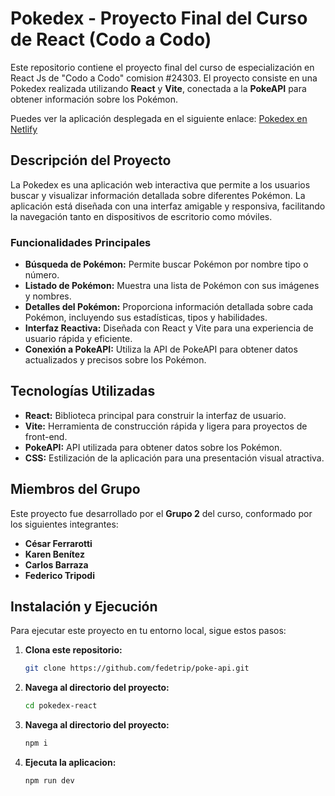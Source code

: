 # Pokedex - Proyecto Final del Curso de React (Codo a Codo)

Este repositorio contiene el proyecto final del curso de especialización en React Js de "Codo a Codo" comision #24303.
El proyecto consiste en una Pokedex realizada utilizando **React** y **Vite**, conectada a la **PokeAPI** para obtener información sobre los Pokémon.

Puedes ver la aplicación desplegada en el siguiente enlace: [Pokedex en Netlify](https://pokedex-codo-react.netlify.app/)

## Descripción del Proyecto

La Pokedex es una aplicación web interactiva que permite a los usuarios buscar y visualizar información detallada sobre diferentes Pokémon. La aplicación está diseñada con una interfaz amigable y responsiva, facilitando la navegación tanto en dispositivos de escritorio como móviles.

### Funcionalidades Principales

- **Búsqueda de Pokémon:** Permite buscar Pokémon por nombre tipo o número.
- **Listado de Pokémon:** Muestra una lista de Pokémon con sus imágenes y nombres.
- **Detalles del Pokémon:** Proporciona información detallada sobre cada Pokémon, incluyendo sus estadísticas, tipos y habilidades.
- **Interfaz Reactiva:** Diseñada con React y Vite para una experiencia de usuario rápida y eficiente.
- **Conexión a PokeAPI:** Utiliza la API de PokeAPI para obtener datos actualizados y precisos sobre los Pokémon.

## Tecnologías Utilizadas

- **React:** Biblioteca principal para construir la interfaz de usuario.
- **Vite:** Herramienta de construcción rápida y ligera para proyectos de front-end.
- **PokeAPI:** API utilizada para obtener datos sobre los Pokémon.
- **CSS:** Estilización de la aplicación para una presentación visual atractiva.

## Miembros del Grupo

Este proyecto fue desarrollado por el **Grupo 2** del curso, conformado por los siguientes integrantes:

- **César Ferrarotti**
- **Karen Benítez**
- **Carlos Barraza**
- **Federico Tripodi**

## Instalación y Ejecución

Para ejecutar este proyecto en tu entorno local, sigue estos pasos:


1. **Clona este repositorio:**
   ```bash
   git clone https://github.com/fedetrip/poke-api.git

2. **Navega al directorio del proyecto:**
    ```bash
    cd pokedex-react

3. **Navega al directorio del proyecto:**
    ```bash
    npm i

4. **Ejecuta la aplicacion:**
    ```bash
    npm run dev